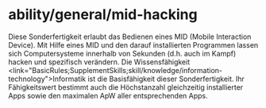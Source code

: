 # ability/general/mid-hacking

Diese Sonderfertigkeit erlaubt das Bedienen eines MID (Mobile Interaction Device). Mit Hilfe eines MID und den darauf installierten Programmen lassen sich Computersysteme innerhalb von Sekunden (d.h. auch im Kampf) hacken und spezifisch verändern. Die Wissensfähigkeit <link="BasicRules;SupplementSkills;skill/knowledge/information-technology">Informatik</link> ist die Basisfähigkeit dieser Sonderfertigkeit. Ihr Fähigkeitswert bestimmt auch die Höchstanzahl gleichzeitig installierter Apps sowie den maximalen ApW aller entsprechenden Apps.

